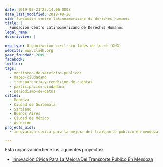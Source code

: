 ```yaml
---
date: 2019-07-21T23:14:06.000Z
date_last_modified: 2019-08-28
uid: fundacion-centro-latinoamericano-de-derechos-humanos
title: |
  Fundación Centro Latinoamericano de Derechos Humanos
legal_name: 
description: |
  
org_type: Organización civil sin fines de lucro (ONG)
website: www.cladh.org
year_founded: 2009
facebook: 
twitter: 
tags:
  - monitoreo-de-servicios-publicos
  - mapeo-ciudadano
  - transparencia-y-rendicion-de-cuentas
  - participación-ciudadana
  - periodismo-de-datos
cities: 
  - Mendoza
  - Ciudad de Guatemala
  - Santiago
  - Buenos Aires
  - Ciudad de México
  - Asunción
projects_uids:
  - innovacion-civica-para-la-mejora-del-transporte-publico-en-mendoza

---
```


Esta organización tiene los siguientes proyectos:

- [Innovación Cívica Para La Mejora Del Transporte Público En Mendoza](/proyectos/innovacion-civica-para-la-mejora-del-transporte-publico-en-mendoza)
